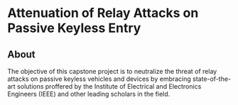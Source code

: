 # Attenuation of Relay Attacks on Passive Keyless Entry

## About

The objective of this capstone project is to neutralize the threat of relay attacks on passive keyless vehicles and devices by embracing state-of-the-art solutions proffered by the Institute of Electrical and Electronics Engineers (IEEE) and other leading scholars in the field.
